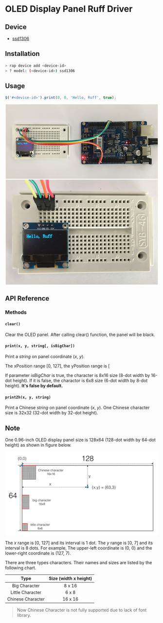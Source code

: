 # OLED Display Panel Ruff Driver

## Device

- [ssd1306](https://rap.ruff.io/devices/ssd1306)

## Installation

```sh
> rap device add <device-id>
> ? model: (<device-id>) ssd1306
```

## Usage

```js
$('#<device-id>').print(0, 0, 'Hello, Ruff', true);
```

<div align="center">    
<img src="https://raw.githubusercontent.com/young-mu/ruff-drivers/master/ssd1306/res/demo_1.jpg" width = "500" height = "245" alt="DEMO_1" />
</div>

<div align="center">    
<img src="https://raw.githubusercontent.com/young-mu/ruff-drivers/master/ssd1306/res/demo_2.jpg" width = "500" height = "345" alt="DEMO_2" />
</div>

## API Reference

### Methods

#### `clear()`

Clear the OLED panel. After calling clear() function, the panel will be black.

#### `print(x, y, string[, isBigChar])`

Print a *string* on panel coordinate (*x*, *y*).

The xPosition range [0, 127], the yPosition range is [

If parameter *isBigChar* is true, the character is 8x16 size (8-dot width by 16-dot height). If it is false, the charactor is 6x8 size (6-dot width by 8-dot height). **It's false by default.**

#### `printZh(x, y, string)`

Print a Chinese *string* on panel coordinate (*x*, *y*). One Chinese character size is 32x32 (32-dot width by 32-dot height).

## Note

One 0.96-inch OLED display panel size is 128x64 (128-dot width by 64-dot height) as shown in figure below.

<div align="center">    
<img src="https://raw.githubusercontent.com/young-mu/ruff-drivers/master/ssd1306/res/note.png" width = "500" height = "274" alt="NOTE" />
</div>

The *x* range is [0, 127] and its interval is 1 dot. The *y* range is [0, 7] and its interval is 8 dots. For example, The upper-left coordinate is (0, 0) and the lower-right coordinate is (127, 7).

There are three types characters. Their names and sizes are listed by the following chart.

Type  | Size (width x height)
:-------------: | :-------------:
Big Character | 8 x 16
Little Character | 6 x 8
Chinese Character | 16 x 16

> Now Chinese Character is not fully supported due to lack of font library.
